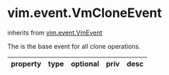 vim.event.VmCloneEvent
======================
inherits from [vim.event.VmEvent](docs/vim.event.VmEvent.md)


The is the base event for all clone operations.

| property | type | optional | priv | desc |
|:---------|:-----|:---------|:-----|:-----|


